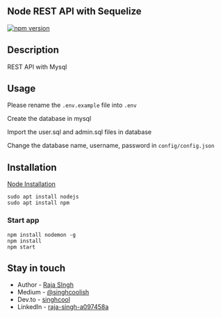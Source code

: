 ## Node REST API with Sequelize

[![npm version](https://badgen.net/npm/v/sequelize)](https://www.npmjs.com/package/sequelize)

## Description

REST API with Mysql

## Usage

Please rename the `.env.example` file into `.env`

Create the database in mysql

Import the user.sql and admin.sql files in database

Change the database name, username, password in `config/config.json`

## Installation

[Node Installation](https://nodejs.org/)

`sudo apt install nodejs` <br />
`sudo apt install npm` <br />

### Start app
`npm install nodemon -g` <br />
`npm install` <br />
`npm start` <br />

## Stay in touch

* Author - [Raja SIngh](https://www.linkedin.com/in/raja-singh-a097458a/)
* Medium - [@singhcoolish](https://medium.com/@singhcoolish)
* Dev.to - [singhcool](https://dev.to/singhcool)
* LinkedIn - [raja-singh-a097458a](https://www.linkedin.com/in/raja-singh-a097458a/)

